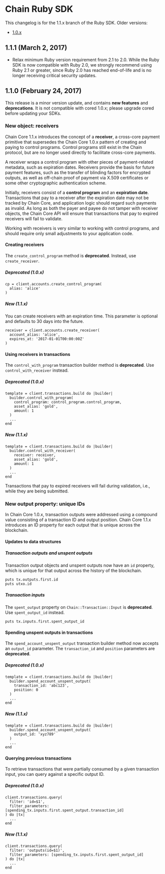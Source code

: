# Chain Ruby SDK

This changelog is for the 1.1.x branch of the Ruby SDK. Older versions:

- [1.0.x](https://github.com/chain/chain/blob/sdk-ruby-1.0.x/sdk/ruby/CHANGELOG.md)

## 1.1.1 (March 2, 2017)

* Relax minimum Ruby version requirement from 2.1 to 2.0. While the Ruby SDK is now compatible with Ruby 2.0, we strongly recommend using Ruby 2.1 or greater, since Ruby 2.0 has reached end-of-life and is no longer receiving critical security updates.

## 1.1.0 (February 24, 2017)

This release is a minor version update, and contains **new features** and **deprecations**. It is not compatible with cored 1.0.x; please upgrade cored before updating your SDKs.

### New object: receivers

Chain Core 1.1.x introduces the concept of a **receiver**, a cross-core payment primitive that supersedes the Chain Core 1.0.x pattern of creating and paying to control programs. Control programs still exist in the Chain protocol, but are no longer used directly to facilitate cross-core payments.

A receiver wraps a control program with other pieces of payment-related metadata, such as expiration dates. Receivers provide the basis for future payment features, such as the transfer of blinding factors for encrypted outputs, as well as off-chain proof of payment via X.509 certificates or some other cryptographic authentication scheme.

Initially, receivers consist of a **control program** and an **expiration date**. Transactions that pay to a receiver after the expiration date may not be tracked by Chain Core, and application logic should regard such payments as invalid. As long as both the payer and payee do not tamper with receiver objects, the Chain Core API will ensure that transactions that pay to expired receivers will fail to validate.

Working with receivers is very similar to working with control programs, and should require only small adjustments to your application code.

#### Creating receivers

The `create_control_program` method is **deprecated**. Instead, use `create_receiver`.

##### Deprecated (1.0.x)

```
cp = client.accounts.create_control_program(
  alias: 'alice'
)
```

##### New (1.1.x)

You can create receivers with an expiration time. This parameter is optional and defaults to 30 days into the future.

```
receiver = client.accounts.create_receiver(
  account_alias: 'alice',
  expires_at: '2017-01-01T00:00:00Z'
)
```

#### Using receivers in transactions

The `control_with_program` transaction builder method is **deprecated**. Use `control_with_receiver` instead.

##### Deprecated (1.0.x)

```
template = client.transactions.build do |builder|
  builder.control_with_program(
    control_program: control_program.control_program,
    asset_alias: 'gold',
    amount: 1
  )
  ...
end
```

##### New (1.1.x)

```
template = client.transactions.build do |builder|
  builder.control_with_receiver(
    receiver: receiver,
    asset_alias: 'gold',
    amount: 1
  )
  ...
end
```

Transactions that pay to expired receivers will fail during validation, i.e., while they are being submitted.

### New output property: unique IDs

In Chain Core 1.0.x, transaction outputs were addressed using a compound value consisting of a transaction ID and output position. Chain Core 1.1.x introduces an ID property for each output that is unique across the blockchain.

#### Updates to data structures

##### Transaction outputs and unspent outputs

Transaction output objects and unspent outputs now have an `id` property, which is unique for that output across the history of the blockchain.

```
puts tx.outputs.first.id
puts utxo.id
```

##### Transaction inputs

The `spent_output` property on `Chain::Transaction::Input` is **deprecated**. Use `spent_output_id` instead.

```
puts tx.inputs.first.spent_output_id
```

#### Spending unspent outputs in transactions

The `spend_account_unspent_output` transaction builder method now accepts an `output_id` parameter. The `transaction_id` and `position` parameters are **deprecated**.

##### Deprecated (1.0.x)

```
template = client.transactions.build do |builder|
  builder.spend_account_unspent_output(
    transaction_id: 'abc123',
    position: 0
  )
  ...
end
```

##### New (1.1.x)

```
template = client.transactions.build do |builder|
  builder.spend_account_unspent_output(
    output_id: 'xyz789'
  )
  ...
end
```

#### Querying previous transactions

To retrieve transactions that were partially consumed by a given transaction input, you can query against a specific output ID.

##### Deprecated (1.0.x)

```
client.transactions.query(
  filter: 'id=$1',
  filter_parameters: [spending_tx.inputs.first.spent_output.transaction_id]
) do |tx|
  ...
end
```

##### New (1.1.x)

```
client.transactions.query(
  filter: 'outputs(id=$1)',
  filter_parameters: [spending_tx.inputs.first.spent_output_id]
) do |tx|
  ...
end
```

